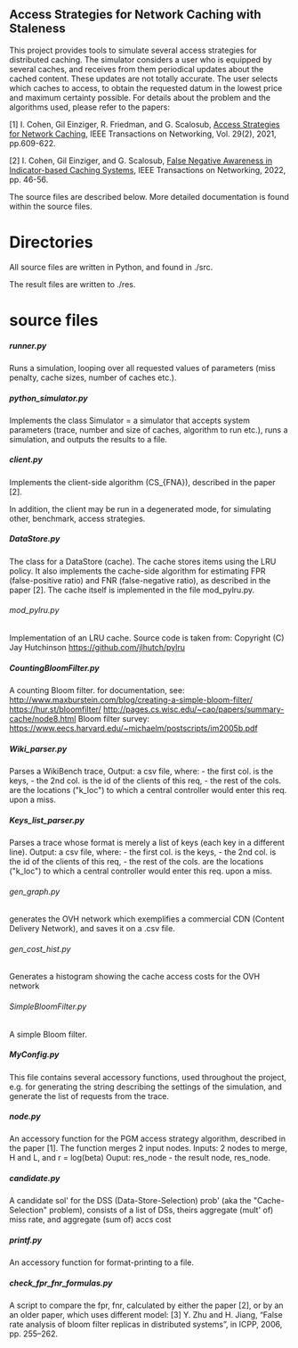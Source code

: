 ## Access Strategies for Network Caching with Staleness

This project provides tools to simulate several access strategies for distributed caching. 
The simulator considers a user who is equipped by several caches, and receives from them periodical updates about the cached content. These updates are not totally accurate. The user selects which caches to access, to obtain the requested datum in the lowest price and maximum certainty possible.
For details about the problem and the algorithms used, please refer to the papers:

[1] I. Cohen, Gil Einziger, R. Friedman, and G. Scalosub, [Access Strategies for Network Caching](https://www.researchgate.net/profile/Itamar-Cohen-2/publication/346732877_Access_Strategies_for_Network_Caching/links/5fd27eeea6fdcc697bf6f924/Access-Strategies-for-Network-Caching.pdf), IEEE Transactions on Networking, Vol. 29(2), 2021, pp.609-622.
 
[2] I. Cohen, Gil Einziger, and G. Scalosub, [False Negative Awareness in Indicator-based Caching Systems](https://www.researchgate.net/publication/361178366_False_Negative_Awareness_in_Indicator-Based_Caching_Systems), IEEE Transactions on Networking, 2022, pp. 46-56.



The source files are described below. More detailed documentation is found within the source files.

# Directories
All source files are written in Python, and found in ./src.

The result files are written to ./res.

# source files

##### runner.py #
Runs a simulation, looping over all requested values of parameters (miss penalty, cache sizes, number of caches etc.).

##### python_simulator.py #
Implements the class Simulator = a simulator that accepts system parameters (trace, number and size of caches, algorithm to run etc.), runs a simulation, and outputs the results to a file.

##### client.py
Implements the client-side algorithm (CS_{FNA}), described in the paper [2].

In addition, the client may be run in a degenerated mode, for simulating other, benchmark, access strategies.

##### DataStore.py
The class for a DataStore (cache). The cache stores items using the LRU policy.
It also implements the cache-side algorithm for estimating FPR (false-positive ratio) and FNR (false-negative ratio), as described in the paper [2].
The cache itself is implemented in the file mod_pylru.py.

###### mod_pylru.py
Implementation of an LRU cache. Source code is taken from:
Copyright (C) Jay Hutchinson
https://github.com/jlhutch/pylru

##### CountingBloomFilter.py
A counting Bloom filter. for documentation, see:
http://www.maxburstein.com/blog/creating-a-simple-bloom-filter/
https://hur.st/bloomfilter/
http://pages.cs.wisc.edu/~cao/papers/summary-cache/node8.html
Bloom filter survey: https://www.eecs.harvard.edu/~michaelm/postscripts/im2005b.pdf

##### Wiki_parser.py
Parses a WikiBench trace, 
Output: a csv file, where:
        - the first col. is the keys,
        - the 2nd col. is the id of the clients of this req,
        - the rest of the cols. are the locations ("k_loc") to which a central controller would enter this req. upon a miss. 

##### Keys_list_parser.py
Parses a trace whose format is merely a list of keys (each key in a different line). 
Output: a csv file, where:
        - the first col. is the keys,
        - the 2nd col. is the id of the clients of this req,
        - the rest of the cols. are the locations ("k_loc") to which a central controller would enter this req. upon a miss.


###### gen_graph.py
generates the OVH network which exemplifies a commercial CDN (Content Delivery Network), and saves it on a .csv file.

###### gen_cost_hist.py
Generates a histogram showing the cache access costs for the OVH network

###### SimpleBloomFilter.py
A simple Bloom filter. 

##### MyConfig.py
This file contains several accessory functions, used throughout the project, e.g. for generating the string describing the settings of the simulation, and generate the list of requests from the trace.

##### node.py
An accessory function for the PGM access strategy algorithm, described in the paper [1]. 
The function merges 2 input nodes.
Inputs: 2 nodes to merge, H and L, and r = log(beta)
Ouput: res_node - the result node, res_node.

##### candidate.py
A candidate sol' for the DSS (Data-Store-Selection) prob' (aka the "Cache-Selection" problem), consists of a list of DSs, theirs aggregate (mult' of) miss rate, and aggregate (sum of) accs cost

##### printf.py
An accessory function for format-printing to a file.

##### check_fpr_fnr_formulas.py
A script to compare the fpr, fnr, calculated by either the paper [2], or by an an older paper, which uses different model:
[3] Y. Zhu and H. Jiang, “False rate analysis of bloom filter replicas in distributed systems”, in ICPP, 2006, pp. 255–262.

